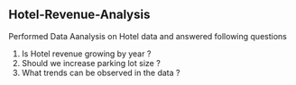 ## Hotel-Revenue-Analysis

Performed Data Aanalysis on Hotel data and answered following questions
1) Is Hotel revenue growing by year ?
2) Should we increase parking lot size ?
3) What trends can be observed in the data ?
